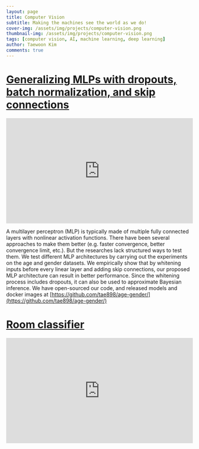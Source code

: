 ```yaml
---
layout: page
title: Computer Vision
subtitle: Making the machines see the world as we do!
cover-img: /assets/img/projects/computer-vision.png
thumbnail-img: /assets/img/projects/computer-vision.png
tags: [computer vision, AI, machine learning, deep learning]
author: Taewoon Kim
comments: true
---
```


# [Generalizing MLPs with dropouts, batch normalization, and skip connections](https://arxiv.org/abs/2108.08186)

<!-- padding-bottom: 56.25% is for 16:9. For an aspect ratio of 1:1 change to this value to 100% */  -->
<div style="position: relative; padding-bottom: 56.25%">
  <iframe
    style="width: 100%; height: 100%; position: absolute; left: 0px; top: 0px"
    frameborder="0"
    width="100%"
    height="100%"
    allowfullscreen
    allow="autoplay"
    src="
      https://www.youtube.com/embed/Dna_Hp-s78I?si=ZnsOq6I3jVY9A9gu
   "
  >
  </iframe>
</div>

A multilayer perceptron (MLP) is typically made of multiple fully connected
layers with nonlinear activation functions. There have been several approaches
to make them better (e.g. faster convergence, better convergence limit, etc.).
But the researches lack structured ways to test them. We test different MLP
architectures by carrying out the experiments on the age and gender datasets.
We empirically show that by whitening inputs before every linear layer and
adding skip connections, our proposed MLP architecture can result in better
performance. Since the whitening process includes dropouts, it can also be
used to approximate Bayesian inference. We have open-sourced our code, and
released models and docker images at [https://github.com/tae898/age-gender/](https://github.com/tae898/age-gender/)

# [Room classifier](https://github.com/tae898/room-classification)

<!-- padding-bottom: 56.25% is for 16:9. For an aspect ratio of 1:1 change to this value to 100% */  -->
<div style="position: relative; padding-bottom: 56.25%">
  <iframe
    style="width: 100%; height: 100%; position: absolute; left: 0px; top: 0px"
    frameborder="0"
    width="100%"
    height="100%"
    allowfullscreen
    allow="autoplay"
    src="
    https://www.youtube.com/embed/cM01mHaAtNA?si=FQav-tAgMyDB3Ua3
   "
  >
  </iframe>
</div>
